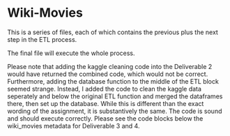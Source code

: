 # Wiki-Movies

This is a series of files, each of which contains the previous plus the next step in the ETL process.

The final file will execute the whole process.

Please note that adding the kaggle cleaning code into the Deliverable 2 would have returned the combined code, which would not be correct. Furthermore, adding the database function to the middle of the ETL block seemed strange. Instead, I added the code to clean the kaggle data seperately and below the original ETL function and merged the dataframes there, then set up the database. While this is different than the exact wording of the assignment, it is substantively the same. The code is sound and should execute correctly. Please see the code blocks below the wiki_movies metadata for Deliverable 3 and 4.
